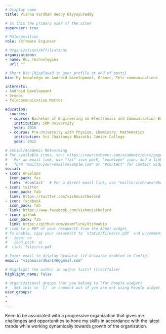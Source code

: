 ```yaml
---
# Display name
title: Vishnu Vardhan Reddy Bayyapureddy

# Is this the primary user of the site?
superuser: true

# Role/position
role: software Engineer

# Organizations/Affiliations
organizations:
- name: HCL Technologies
  url: ""

# Short bio (displayed in user profile at end of posts)
bio: My knowledge on Android Development, Drones, Tele-communications

interests:
- Android Development
- Drones
- Telecommunication Matter

education:
  courses:
  - course: Bachelor of Engineering in Electronics and Communication Engineering  
    institution: SRM University
    year: 2016
  - course: Pre-University with Physics, Chemistry, Mathematics
    institution: Sri Chaitanya Bharathi Junior College
    year: 2012

# Social/Academic Networking
# For available icons, see: https://sourcethemes.com/academic/docs/page-builder/#icons
#   For an email link, use "fas" icon pack, "envelope" icon, and a link in the
#   form "mailto:your-email@example.com" or "#contact" for contact widget.
social:
- icon: envelope
  icon_pack: fas
  link: '#contact'  # For a direct email link, use "mailto:vishnuvardhan146@gmail.com".
- icon: twitter
  icon_pack: fab
  link: https://twitter.com/vishnuisthelord
- icon: facebook
  icon_pack: fab
  link: https://www.facebook.com/Vishnuisthelord
- icon: github
  icon_pack: fab
  link: https://github.com/examflunk/Vishnubio
# Link to a PDF of your resume/CV from the About widget.
# To enable, copy your resume/CV to `static/files/cv.pdf` and uncomment the lines below.
# - icon: cv
#   icon_pack: ai
#  link: files/cv.pdf

# Enter email to display Gravatar (if Gravatar enabled in Config)
email: "vishnuvardhan146@gmail.com"

# Highlight the author in author lists? (true/false)
highlight_name: false

# Organizational groups that you belong to (for People widget)
#   Set this to `[]` or comment out if you are not using People widget.
user_groups:
-
- 
---
```


Keen to be associated with a progressive organization that gives me challenges and opportunities to hone my skills in accordance with the latest trends while working dynamically towards growth of the organization. 
